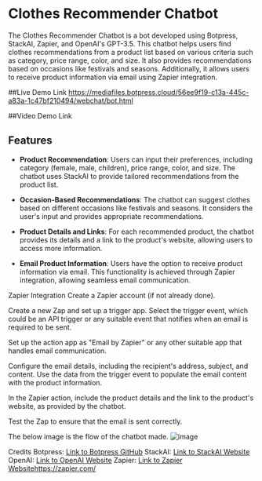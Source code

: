 # Clothes Recommender Chatbot

The Clothes Recommender Chatbot is a bot developed using Botpress, StackAI, Zapier, and OpenAI's GPT-3.5. This chatbot helps users find clothes recommendations from a product list based on various criteria such as category, price range, color, and size. It also provides recommendations based on occasions like festivals and seasons. Additionally, it allows users to receive product information via email using Zapier integration.

##Live Demo Link
https://mediafiles.botpress.cloud/56ee9f19-c13a-445c-a83a-1c47bf210494/webchat/bot.html

##Video Demo Link

## Features

- **Product Recommendation**: Users can input their preferences, including category (female, male, children), price range, color, and size. The chatbot uses StackAI to provide tailored recommendations from the product list.

- **Occasion-Based Recommendations**: The chatbot can suggest clothes based on different occasions like festivals and seasons. It considers the user's input and provides appropriate recommendations.

- **Product Details and Links**: For each recommended product, the chatbot provides its details and a link to the product's website, allowing users to access more information.

- **Email Product Information**: Users have the option to receive product information via email. This functionality is achieved through Zapier integration, allowing seamless email communication.

Zapier Integration
Create a Zapier account (if not already done).

Create a new Zap and set up a trigger app. Select the trigger event, which could be an API trigger or any suitable event that notifies when an email is required to be sent.

Set up the action app as "Email by Zapier" or any other suitable app that handles email communication.

Configure the email details, including the recipient's address, subject, and content. Use the data from the trigger event to populate the email content with the product information.

In the Zapier action, include the product details and the link to the product's website, as provided by the chatbot.

Test the Zap to ensure that the email is sent correctly.

The below image is the flow of the chatbot made.
![image](https://github.com/Rishika631/Mercor_ChatBot_Hackathon_2.0/assets/89201634/ea6375fc-3939-4703-9b87-d5ffaa9b3819)


Credits
Botpress: [Link to Botpress GitHub](https://github.com/botpress/botpress)
StackAI: [Link to StackAI Website](https://www.stack-ai.com/)
OpenAI: [Link to OpenAI Website](https://openai.com/)
Zapier: [Link to Zapier Website](https://zapier.com/)https://zapier.com/
